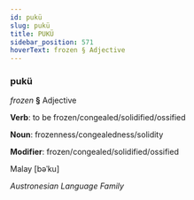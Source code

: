 ```yaml
---
id: pukü
slug: pukü
title: PUKÜ
sidebar_position: 571
hoverText: frozen § Adjective
---
```


### pukü

*frozen* **§** Adjective

**Verb**: to be frozen/congealed/solidified/ossified

**Noun**: frozenness/congealedness/solidity

**Modifier**: frozen/congealed/solidified/ossified

Malay [bəˈku]

*Austronesian Language Family*